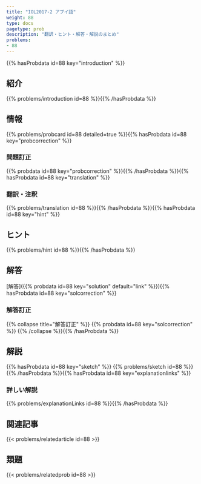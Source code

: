 ```yaml
---
title: "IOL2017-2 アブイ語"
weight: 88
type: docs
pagetype: prob
description: "翻訳・ヒント・解答・解説のまとめ"
problems: 
- 88
---
```


{{% hasProbdata id=88 key="introduction" %}}

## 紹介

{{% problems/introduction id=88 %}}{{% /hasProbdata %}}

## 情報

{{% problems/probcard id=88 detailed=true %}}{{% hasProbdata id=88 key="probcorrection" %}}

### 問題訂正

{{% probdata id=88 key="probcorrection" %}}{{% /hasProbdata %}}{{% hasProbdata id=88 key="translation" %}}

### 翻訳・注釈

{{% problems/translation id=88 %}}{{% /hasProbdata %}}{{% hasProbdata id=88 key="hint" %}}

## ヒント

{{% problems/hint id=88 %}}{{% /hasProbdata %}}

## 解答

[解答]({{% probdata id=88 key="solution" default="link" %}}){{% hasProbdata id=88 key="solcorrection" %}}

### 解答訂正

{{% collapse title="解答訂正" %}}
{{% probdata id=88 key="solcorrection" %}}
{{% /collapse %}}{{% /hasProbdata %}}

## 解説

{{% hasProbdata id=88 key="sketch" %}}
{{% problems/sketch id=88 %}}
{{% /hasProbdata %}}{{% hasProbdata id=88 key="explanationlinks" %}}

### 詳しい解説

{{% problems/explanationLinks id=88 %}}{{% /hasProbdata %}}

## 関連記事

{{< problems/relatedarticle id=88 >}}

## 類題

{{< problems/relatedprob id=88 >}}
